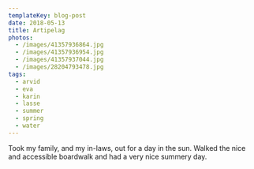 ```yaml
---
templateKey: blog-post
date: 2018-05-13
title: Artipelag
photos:
  - /images/41357936864.jpg
  - /images/41357936954.jpg
  - /images/41357937044.jpg
  - /images/28204793478.jpg
tags:
  - arvid
  - eva
  - karin
  - lasse
  - summer
  - spring
  - water
---
```


Took my family, and my in-laws, out for a day in the sun. Walked the nice and accessible boardwalk and had a very nice summery day.
